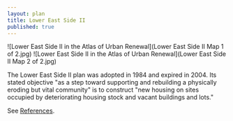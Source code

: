 ```yaml
---
layout: plan
title: Lower East Side II
published: true
---
```


![Lower East Side II in the Atlas of Urban Renewal](Lower East Side II Map 1 of 2.jpg)
![Lower East Side II in the Atlas of Urban Renewal](Lower East Side II Map 2 of 2.jpg)

The Lower East Side II plan was adopted in 1984 and expired in 2004. Its stated objective "as a step toward supporting and rebuilding a physically eroding but vital community" is to construct "new housing on sites occupied by deteriorating housing stock and vacant buildings and lots."

See [References](http://www.urbanreviewer.org/#page=references.html). 
